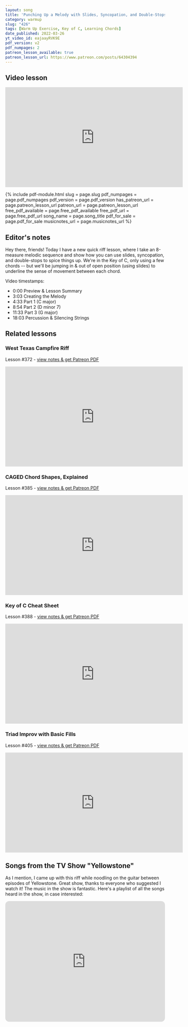 ```yaml
---
layout: song
title: 'Punching Up a Melody with Slides, Syncopation, and Double-Stops'
category: warmup
slug: "426"
tags: [Warm Up Exercise, Key of C, Learning Chords]
date_published: 2022-03-26
yt_video_id: eajaayRVK9E
pdf_version: v2
pdf_numpages: 2
patreon_lesson_available: true
patreon_lesson_url: https://www.patreon.com/posts/64304394
---
```


## Video lesson

<iframe width="560" height="315" src="https://www.youtube.com/embed/{{page.yt_video_id}}" frameborder="0" allow="accelerometer; autoplay; encrypted-media; gyroscope; picture-in-picture" allowfullscreen></iframe>

{% include pdf-module.html slug = page.slug pdf_numpages = page.pdf_numpages pdf_version = page.pdf_version has_patreon_url = page.patreon_lesson_url patreon_url = page.patreon_lesson_url free_pdf_available = page.free_pdf_available free_pdf_url = page.free_pdf_url song_name = page.song_title pdf_for_sale = page.pdf_for_sale musicnotes_url = page.musicnotes_url %}

## Editor's notes

Hey there, friends! Today I have a new quick riff lesson, where I take an 8-measure melodic sequence and show how you can use slides, syncopation, and double-stops to spice things up. We're in the Key of C, only using a few chords -- but we'll be jumping in & out of open position (using slides) to underline the sense of movement between each chord.

Video timestamps:

- 0:00 Preview & Lesson Summary
- 3:03 Creating the Melody
- 4:33 Part 1 (C major)
- 8:54 Part 2 (D minor 7)
- 11:33 Part 3 (G major)
- 18:03 Percussion & Silencing Strings

## Related lessons

### West Texas Campfire Riff

Lesson #372 - [view notes & get Patreon PDF](https://playsongnotes.com/lessons/372/)

<iframe width="560" height="315" src="https://www.youtube.com/embed/9bslSuOdO_c" frameborder="0" allow="accelerometer; autoplay; encrypted-media; gyroscope; picture-in-picture" allowfullscreen></iframe>


### CAGED Chord Shapes, Explained

Lesson #385 - [view notes & get Patreon PDF](https://playsongnotes.com/lessons/385/)

<iframe width="560" height="315" src="https://www.youtube.com/embed/cie7a8_SrEA" frameborder="0" allow="accelerometer; autoplay; encrypted-media; gyroscope; picture-in-picture" allowfullscreen></iframe>


### Key of C Cheat Sheet

Lesson #388 - [view notes & get Patreon PDF](https://playsongnotes.com/lessons/388/)

<iframe width="560" height="315" src="https://www.youtube.com/embed/idpDK_QMpTI" frameborder="0" allow="accelerometer; autoplay; encrypted-media; gyroscope; picture-in-picture" allowfullscreen></iframe>

### Triad Improv with Basic Fills

Lesson #405 - [view notes & get Patreon PDF](https://playsongnotes.com/lessons/405/)

<iframe width="560" height="315" src="https://www.youtube.com/embed/ZDnrh5PQyOk" frameborder="0" allow="accelerometer; autoplay; encrypted-media; gyroscope; picture-in-picture" allowfullscreen></iframe>


## Songs from the TV Show "Yellowstone"

As I mention, I came up with this riff while noodling on the guitar between episodes of Yellowstone. Great show, thanks to everyone who suggested I watch it! The music in the show is fantastic. Here's a playlist of all the songs heard in the show, in case interested:

<iframe style="border-radius:12px" src="https://open.spotify.com/embed/playlist/46YCA7r7jng5k3QmoI47pN?utm_source=generator" width="100%" height="380" frameBorder="0" allowfullscreen="" allow="autoplay; clipboard-write; encrypted-media; fullscreen; picture-in-picture"></iframe>
